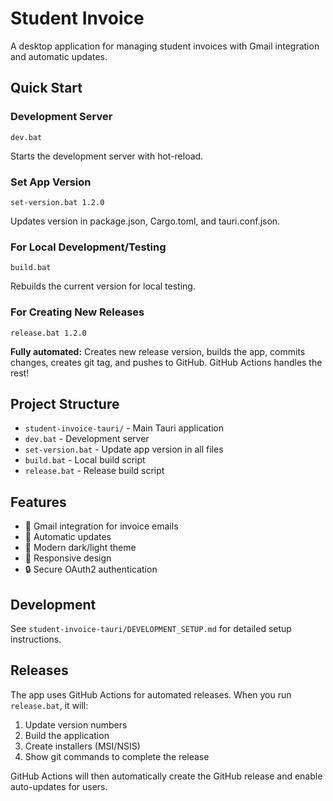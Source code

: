 # Student Invoice

A desktop application for managing student invoices with Gmail integration and automatic updates.

## Quick Start

### Development Server
```batch
dev.bat
```
Starts the development server with hot-reload.

### Set App Version
```batch
set-version.bat 1.2.0
```
Updates version in package.json, Cargo.toml, and tauri.conf.json.

### For Local Development/Testing
```batch
build.bat
```
Rebuilds the current version for local testing.

### For Creating New Releases
```batch
release.bat 1.2.0
```
**Fully automated:** Creates new release version, builds the app, commits changes, creates git tag, and pushes to GitHub. GitHub Actions handles the rest!

## Project Structure

- `student-invoice-tauri/` - Main Tauri application
- `dev.bat` - Development server
- `set-version.bat` - Update app version in all files
- `build.bat` - Local build script
- `release.bat` - Release build script

## Features

- 📧 Gmail integration for invoice emails
- 🔄 Automatic updates
- 🎨 Modern dark/light theme
- 📱 Responsive design
- 🔒 Secure OAuth2 authentication

## Development

See `student-invoice-tauri/DEVELOPMENT_SETUP.md` for detailed setup instructions.

## Releases

The app uses GitHub Actions for automated releases. When you run `release.bat`, it will:
1. Update version numbers
2. Build the application
3. Create installers (MSI/NSIS)
4. Show git commands to complete the release

GitHub Actions will then automatically create the GitHub release and enable auto-updates for users.